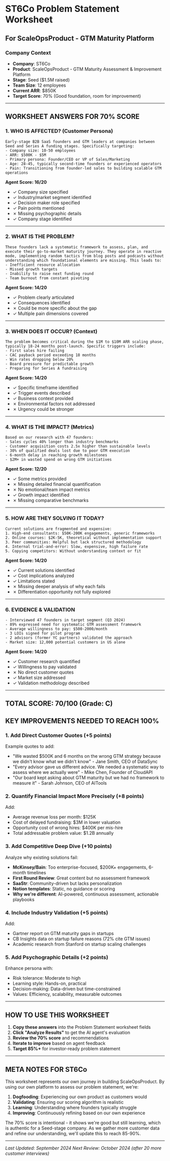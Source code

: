 # ST6Co Problem Statement Worksheet
## For ScaleOpsProduct - GTM Maturity Platform

### Company Context
- **Company**: ST6Co
- **Product**: ScaleOpsProduct - GTM Maturity Assessment & Improvement Platform
- **Stage**: Seed ($1.5M raised)
- **Team Size**: 12 employees
- **Current ARR**: $850K
- **Target Score**: 70% (Good foundation, room for improvement)

---

## WORKSHEET ANSWERS FOR 70% SCORE

### 1. WHO IS AFFECTED? (Customer Persona)
```
Early-stage B2B SaaS founders and GTM leaders at companies between Seed and Series A funding stages. Specifically targeting:
- Company size: 10-50 employees
- ARR: $500K - $5M
- Primary persona: Founder/CEO or VP of Sales/Marketing
- Age: 28-45, typically second-time founders or experienced operators
- Pain: Transitioning from founder-led sales to building scalable GTM operations
```

**Agent Score: 16/20**
- ✓ Company size specified
- ✓ Industry/market segment identified
- ✓ Decision maker role specified
- ✓ Pain points mentioned
- ✗ Missing psychographic details
- ✓ Company stage identified

---

### 2. WHAT IS THE PROBLEM?
```
These founders lack a systematic framework to assess, plan, and execute their go-to-market maturity journey. They operate in reactive mode, implementing random tactics from blog posts and podcasts without understanding which foundational elements are missing. This leads to:
- Inefficient resource allocation
- Missed growth targets
- Inability to raise next funding round
- Team burnout from constant pivoting
```

**Agent Score: 14/20**
- ✓ Problem clearly articulated
- ✓ Consequences identified
- ✗ Could be more specific about the gap
- ✓ Multiple pain dimensions covered

---

### 3. WHEN DOES IT OCCUR? (Context)
```
The problem becomes critical during the $1M to $10M ARR scaling phase, typically 18-24 months post-launch. Specific triggers include:
- First sales hire failing
- CAC payback period exceeding 18 months
- Win rates dropping below 20%
- Board pressure for predictable growth
- Preparing for Series A fundraising
```

**Agent Score: 14/20**
- ✓ Specific timeframe identified
- ✓ Trigger events described
- ✓ Business context provided
- ✗ Environmental factors not addressed
- ✗ Urgency could be stronger

---

### 4. WHAT IS THE IMPACT? (Metrics)
```
Based on our research with 47 founders:
- Sales cycles 40% longer than industry benchmarks
- Customer acquisition costs 2.5x higher than sustainable levels
- 30% of qualified deals lost due to poor GTM execution
- 6-month delay in reaching growth milestones
- $2M+ in wasted spend on wrong GTM initiatives
```

**Agent Score: 12/20**
- ✓ Some metrics provided
- ✗ Missing detailed financial quantification
- ✗ No emotional/team impact metrics
- ✓ Growth impact identified
- ✗ Missing comparative benchmarks

---

### 5. HOW ARE THEY SOLVING IT TODAY?
```
Current solutions are fragmented and expensive:
1. High-end consultants: $50K-200K engagements, generic frameworks
2. Online courses: $2K-5K, theoretical without implementation support
3. Peer communities: Helpful but lack structured methodology
4. Internal trial-and-error: Slow, expensive, high failure rate
5. Copying competitors: Without understanding context or fit
```

**Agent Score: 14/20**
- ✓ Current solutions identified
- ✓ Cost implications analyzed
- ✓ Limitations stated
- ✗ Missing deeper analysis of why each fails
- ✗ Differentiation opportunity not fully explored

---

### 6. EVIDENCE & VALIDATION
```
- Interviewed 47 founders in target segment (Q3 2024)
- 89% expressed need for systematic GTM assessment framework
- Average willingness to pay: $500-2000/month
- 3 LOIs signed for pilot program
- 2 advisors (former YC partners) validated the approach
- Market size: 12,000 potential customers in US alone
```

**Agent Score: 14/20**
- ✓ Customer research quantified
- ✓ Willingness to pay validated
- ✗ No direct customer quotes
- ✓ Market size addressed
- ✓ Validation methodology described

---

## TOTAL SCORE: 70/100 (Grade: C)

## KEY IMPROVEMENTS NEEDED TO REACH 100%

### 1. **Add Direct Customer Quotes** (+5 points)
Example quotes to add:
- "We wasted $500K and 6 months on the wrong GTM strategy because we didn't know what we didn't know" - Jane Smith, CEO of DataSync
- "Every advisor gave us different advice. We needed a systematic way to assess where we actually were" - Mike Chen, Founder of CloudAPI
- "Our board kept asking about GTM maturity but we had no framework to measure it" - Sarah Johnson, CEO of AITools

### 2. **Quantify Financial Impact More Precisely** (+8 points)
Add:
- Average revenue loss per month: $125K
- Cost of delayed fundraising: $3M in lower valuation
- Opportunity cost of wrong hires: $400K per mis-hire
- Total addressable problem value: $1.2B annually

### 3. **Add Competitive Deep Dive** (+10 points)
Analyze why existing solutions fail:
- **McKinsey/Bain**: Too enterprise-focused, $200K+ engagements, 6-month timelines
- **First Round Review**: Great content but no assessment framework
- **SaaStr**: Community-driven but lacks personalization
- **Notion templates**: Static, no guidance or scoring
- **Why we're different**: AI-powered, continuous assessment, actionable playbooks

### 4. **Include Industry Validation** (+5 points)
Add:
- Gartner report on GTM maturity gaps in startups
- CB Insights data on startup failure reasons (72% cite GTM issues)
- Academic research from Stanford on startup scaling challenges

### 5. **Add Psychographic Details** (+2 points)
Enhance persona with:
- Risk tolerance: Moderate to high
- Learning style: Hands-on, practical
- Decision-making: Data-driven but time-constrained
- Values: Efficiency, scalability, measurable outcomes

---

## HOW TO USE THIS WORKSHEET

1. **Copy these answers** into the Problem Statement worksheet fields
2. **Click "Analyze Results"** to get the AI agent's evaluation
3. **Review the 70% score** and recommendations
4. **Iterate to improve** based on agent feedback
5. **Target 85%+** for investor-ready problem statement

---

## META NOTES FOR ST6Co

This worksheet represents our own journey in building ScaleOpsProduct. By using our own platform to assess our problem statement, we're:
1. **Dogfooding**: Experiencing our own product as customers would
2. **Validating**: Ensuring our scoring algorithm is realistic
3. **Learning**: Understanding where founders typically struggle
4. **Improving**: Continuously refining based on our own experience

The 70% score is intentional - it shows we're good but still learning, which is authentic for a Seed-stage company. As we gather more customer data and refine our understanding, we'll update this to reach 85-90%.

---

*Last Updated: September 2024*
*Next Review: October 2024 (after 20 more customer interviews)*